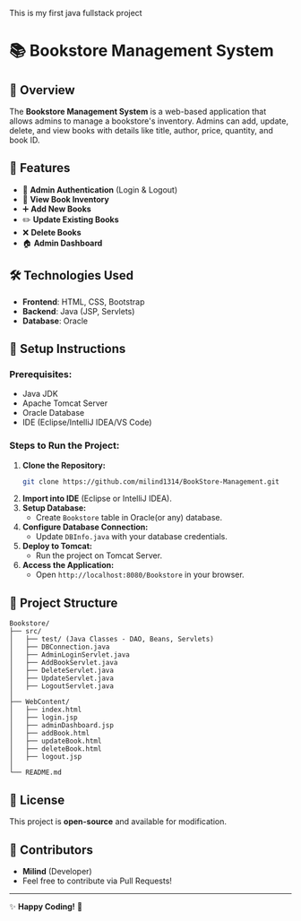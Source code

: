 
This is my first java fullstack project






# 📚 Bookstore Management System

## 📖 Overview
The **Bookstore Management System** is a web-based application that allows admins to manage a bookstore's inventory. Admins can add, update, delete, and view books with details like title, author, price, quantity, and book ID.

## 🚀 Features
- 🔐 **Admin Authentication** (Login & Logout)
- 📄 **View Book Inventory**
- ➕ **Add New Books**
- ✏️ **Update Existing Books**
- ❌ **Delete Books**
- 🏠 **Admin Dashboard**

## 🛠️ Technologies Used
- **Frontend**: HTML, CSS, Bootstrap
- **Backend**: Java (JSP, Servlets)
- **Database**: Oracle

## 🔧 Setup Instructions
### Prerequisites:
- Java JDK
- Apache Tomcat Server
- Oracle Database
- IDE (Eclipse/IntelliJ IDEA/VS Code)

### Steps to Run the Project:
1. **Clone the Repository:**
   ```sh
   git clone https://github.com/milind1314/BookStore-Management.git
   ```
2. **Import into IDE** (Eclipse or IntelliJ IDEA).
3. **Setup Database:**
   - Create `Bookstore` table in Oracle(or any) database.
4. **Configure Database Connection:**
   - Update `DBInfo.java` with your database credentials.
5. **Deploy to Tomcat:**
   - Run the project on Tomcat Server.
6. **Access the Application:**
   - Open `http://localhost:8080/Bookstore` in your browser.

## 📂 Project Structure
```
Bookstore/
├── src/
│   ├── test/ (Java Classes - DAO, Beans, Servlets)
│   ├── DBConnection.java
│   ├── AdminLoginServlet.java
│   ├── AddBookServlet.java
│   ├── DeleteServlet.java
│   ├── UpdateServlet.java
│   ├── LogoutServlet.java
│
├── WebContent/
│   ├── index.html
│   ├── login.jsp
│   ├── adminDashboard.jsp
│   ├── addBook.html
│   ├── updateBook.html
│   ├── deleteBook.html
│   ├── logout.jsp
│
└── README.md
```

## 📜 License
This project is **open-source** and available for modification.

## 🙌 Contributors
- **Milind** (Developer)
- Feel free to contribute via Pull Requests!

---
✨ **Happy Coding!** 🚀

